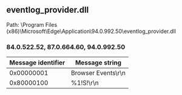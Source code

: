 ## eventlog_provider.dll

Path: \Program Files (x86)\Microsoft\Edge\Application\94.0.992.50\eventlog_provider.dll

### 84.0.522.52, 87.0.664.60, 94.0.992.50

Message identifier | Message string
--- | ---
0x00000001 | Browser Events\r\n
0x80000100 | %1!S!\r\n
